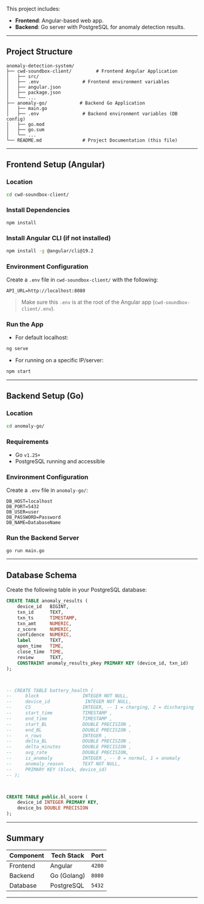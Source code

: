 
This project includes:

* **Frontend**: Angular-based web app.
* **Backend**: Go server with PostgreSQL for anomaly detection results.

---

##  Project Structure

```
anomaly-detection-system/
├── cwd-soundbox-client/         # Frontend Angular Application
│   ├── src/
│   ├── .env                # Frontend environment variables
│   ├── angular.json
│   ├── package.json
│   └── ...
├── anomaly-go/            # Backend Go Application
│   ├── main.go
│   ├── .env                # Backend environment variables (DB config)
│   ├── go.mod
│   ├── go.sum
│   └── ...
└── README.md               # Project Documentation (this file)
```

---

##  Frontend Setup (Angular)

###  Location

```bash
cd cwd-soundbox-client/
```

###  Install Dependencies

```bash
npm install
```

###  Install Angular CLI (if not installed)

```bash
npm install -g @angular/cli@19.2
```

###  Environment Configuration

Create a `.env` file in `cwd-soundbox-client/` with the following:

```
API_URL=http://localhost:8080
```

> Make sure this `.env` is at the root of the Angular app (`cwd-soundbox-client/.env`).

###  Run the App

* For default localhost:

```bash
ng serve
```

* For running on a specific IP/server:

```bash
npm start
```

---

##  Backend Setup (Go)

###  Location

```bash
cd anomaly-go/
```

###  Requirements

* Go `v1.25+`
* PostgreSQL running and accessible

###  Environment Configuration

Create a `.env` file in `anomaly-go/`:

```
DB_HOST=localhost
DB_PORT=5432
DB_USER=user
DB_PASSWORD=Password
DB_NAME=DatabaseName
```

###  Run the Backend Server

```bash
go run main.go
```

---

##  Database Schema

Create the following table in your PostgreSQL database:

```sql
CREATE TABLE anomaly_results (
    device_id   BIGINT,
    txn_id      TEXT,
    txn_ts      TIMESTAMP,
    txn_amt     NUMERIC,
    z_score     NUMERIC,
    confidence  NUMERIC,
    label       TEXT,
    open_time   TIME,
    close_time  TIME,
    review      TEXT,
    CONSTRAINT anomaly_results_pkey PRIMARY KEY (device_id, txn_id)
);



-- CREATE TABLE battery_health (
--     block                INTEGER NOT NULL,
--     device_id             INTEGER NOT NULL,
--     CS                   INTEGER, -- 1 = charging, 2 = discharging
--     start_time           TIMESTAMP ,
--     end_time             TIMESTAMP ,
--     start_BL             DOUBLE PRECISION ,
--     end_BL               DOUBLE PRECISION ,
--     n_rows               INTEGER ,
--     delta_BL             DOUBLE PRECISION ,
--     delta_minutes        DOUBLE PRECISION ,
--     avg_rate             DOUBLE PRECISION,
--     is_anomaly           INTEGER , -- 0 = normal, 1 = anomaly
--     anomaly_reason       TEXT NOT NULL,
--     PRIMARY KEY (block, device_id)
-- );



CREATE TABLE public.bl_score (
    device_id INTEGER PRIMARY KEY,
    device_bs DOUBLE PRECISION
);


```

---

##  Summary

| Component | Tech Stack  | Port   |
| --------- | ----------- | ------ |
| Frontend  | Angular     | `4200` |
| Backend   | Go (Golang) | `8080` |
| Database  | PostgreSQL  | `5432` |

---
